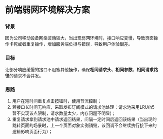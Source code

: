 # 前端弱网环境解决方案

### 背景

因为公司移动设备网络波动较大，当出现弱网环境时，接口响应变慢，导致页面操作卡死或者重复操作，增加服务端负担与错误，导致用户体验很差。

### 目标

让部分响应缓慢的接口不阻塞其他操作，确保**相同请求头、相同参数、相同请求路径**的请求不会并发。

### 思路

1. 用户在短时间重复点击按钮时，使用节流控制；
2. 若接口长时间无响应，采取发布订阅模式的请求池处理：请求池采用LRU(h5暂不实现该点限制，请求数量太少，内存问题不明显)；
3. 重复请求拿到请求池中请求返回结果，间隔一定时间后返回该结果（当出现的跳转页面的场景时，上一个页面对象实例销毁，该回调不会继续执行接下来的逻辑影响页面行为）；































